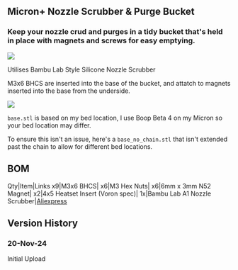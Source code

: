 ## Micron+ Nozzle Scrubber & Purge Bucket

### Keep your nozzle crud and purges in a tidy bucket that's held in place with magnets and screws for easy emptying. 

![](https://github.com/Jadecky/Printer_Mods/blob/main/Micron%2B/Micron%2B%20Bambu%20Nozzle%20Scubber_with%20Purge%20Bucket/Images/Overall.png)

Utilises Bambu Lab Style Silicone Nozzle Scrubber

M3x6 BHCS are inserted into the base of the bucket, and attatch to magnets inserted into the base from the underside.

![](https://github.com/Jadecky/Printer_Mods/blob/main/Micron%2B/Micron%2B%20Bambu%20Nozzle%20Scubber_with%20Purge%20Bucket/Images/Screws_Magnets.png)

`base.stl` is based on my bed location, I use Boop Beta 4 on my Micron so your bed location may differ. 

To ensure this isn't an issue, here's a `base_no_chain.stl` that isn't extended past the chain to allow for different bed locations. 

## BOM
Qty|Item|Links
x9|M3x6 BHCS|
x6|M3 Hex Nuts|
x6|6mm x 3mm N52 Magnet|
x2|4x5 Heatset Insert (Voron spec)|
1x|Bambu Lab A1 Nozzle Scrubber|[Aliexpress](https://s.click.aliexpress.com/e/_Ev16llx)

## Version History

### 20-Nov-24
Initial Upload
